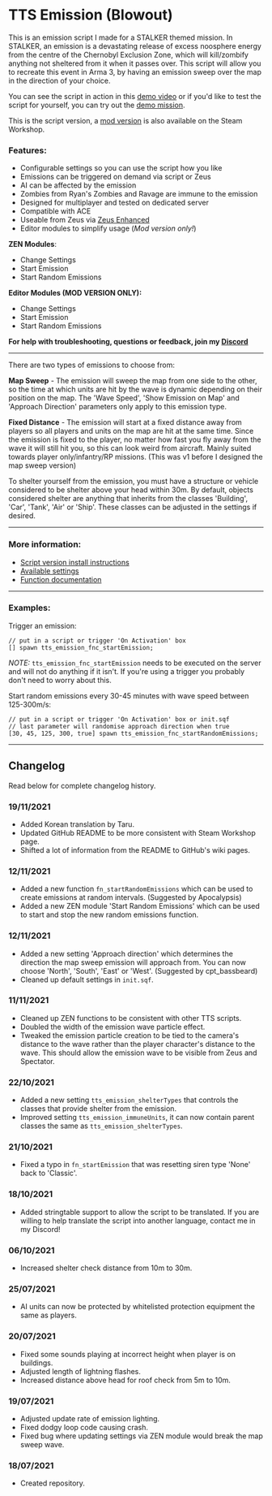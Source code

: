 # TTS Emission (Blowout)
This is an emission script I made for a STALKER themed mission. In STALKER, an emission is a devastating release of excess noosphere energy from the centre of the Chernobyl Exclusion Zone, which will kill/zombify anything not sheltered from it when it passes over. This script will allow you to recreate this event in Arma 3, by having an emission sweep over the map in the direction of your choice.

You can see the script in action in this [demo video](https://www.youtube.com/watch?v=45dQugEdcTo) or if you'd like to test the script for yourself, you can try out the [demo mission](https://steamcommunity.com/sharedfiles/filedetails/?id=2552184110).

This is the script version, a [mod version](https://github.com/TheTimidShade/Timid-Emission) is also available on the Steam Workshop.

### **Features:**
- Configurable settings so you can use the script how you like
- Emissions can be triggered on demand via script or Zeus
- AI can be affected by the emission
- Zombies from Ryan's Zombies and Ravage are immune to the emission
- Designed for multiplayer and tested on dedicated server
- Compatible with ACE
- Useable from Zeus via [Zeus Enhanced](https://steamcommunity.com/sharedfiles/filedetails/?id=1779063631)
- Editor modules to simplify usage (*Mod version only!*)

**ZEN Modules**:
- Change Settings
- Start Emission
- Start Random Emissions

**Editor Modules (MOD VERSION ONLY):**
- Change Settings
- Start Emission
- Start Random Emissions

**For help with troubleshooting, questions or feedback, join my [Discord](https://discord.gg/8Y2ENWQMpK)**
___

There are two types of emissions to choose from:

**Map Sweep** - The emission will sweep the map from one side to the other, so the time at which units are hit by the wave is dynamic depending on their position on the map. The 'Wave Speed', 'Show Emission on Map' and 'Approach Direction' parameters only apply to this emission type.

**Fixed Distance** - The emission will start at a fixed distance away from players so all players and units on the map are hit at the same time. Since the emission is fixed to the player, no matter how fast you fly away from the wave it will still hit you, so this can look weird from aircraft. Mainly suited towards player only/infantry/RP missions. (This was v1 before I designed the map sweep version)

To shelter yourself from the emission, you must have a structure or vehicle considered to be shelter above your head within 30m. By default, objects considered shelter are anything that inherits from the classes 'Building', 'Car', 'Tank', 'Air' or 'Ship'. These classes can be adjusted in the settings if desired.

___

### **More information:**
- [Script version install instructions](https://github.com/TheTimidShade/Timid-Emission/wiki/Script-version-install-instructions)
- [Available settings](https://github.com/TheTimidShade/Timid-Emission/wiki/Available-settings)
- [Function documentation](https://github.com/TheTimidShade/Timid-Emission/wiki/Function-documentation)

___


### **Examples:**  
Trigger an emission:
```sqf
// put in a script or trigger 'On Activation' box
[] spawn tts_emission_fnc_startEmission;
```
*NOTE:* `tts_emission_fnc_startEmission` needs to be executed on the server and will not do anything if it isn't. If you're using a trigger you probably don't need to worry about this.

Start random emissions every 30-45 minutes with wave speed between 125-300m/s:
```sqf
// put in a script or trigger 'On Activation' box or init.sqf
// last parameter will randomise approach direction when true
[30, 45, 125, 300, true] spawn tts_emission_fnc_startRandomEmissions;
```

___

## Changelog
Read below for complete changelog history.

### 19/11/2021
- Added Korean translation by Taru.
- Updated GitHub README to be more consistent with Steam Workshop page.
- Shifted a lot of information from the README to GitHub's wiki pages.

### 12/11/2021
- Added a new function `fn_startRandomEmissions` which can be used to create emissions at random intervals. (Suggested by Apocalypsis)
- Added a new ZEN module 'Start Random Emissions' which can be used to start and stop the new random emissions function.

### 12/11/2021
- Added a new setting 'Approach direction' which determines the direction the map sweep emission will approach from. You can now choose 'North', 'South', 'East' or 'West'. (Suggested by cpt_bassbeard)
- Cleaned up default settings in `init.sqf`.

### 11/11/2021
- Cleaned up ZEN functions to be consistent with other TTS scripts.
- Doubled the width of the emission wave particle effect.
- Tweaked the emission particle creation to be tied to the camera's distance to the wave rather than the player character's distance to the wave. This should allow the emission wave to be visible from Zeus and Spectator.

### 22/10/2021
- Added a new setting `tts_emission_shelterTypes` that controls the classes that provide shelter from the emission.
- Improved setting `tts_emission_immuneUnits`, it can now contain parent classes the same as `tts_emission_shelterTypes`.

### 21/10/2021
- Fixed a typo in `fn_startEmission` that was resetting siren type 'None' back to 'Classic'.

### 18/10/2021
- Added stringtable support to allow the script to be translated. If you are willing to help translate the script into another language, contact me in my Discord!

### 06/10/2021
- Increased shelter check distance from 10m to 30m.

### 25/07/2021
- AI units can now be protected by whitelisted protection equipment the same as players.

### 20/07/2021
- Fixed some sounds playing at incorrect height when player is on buildings.
- Adjusted length of lightning flashes.
- Increased distance above head for roof check from 5m to 10m.

### 19/07/2021
- Adjusted update rate of emission lighting.
- Fixed dodgy loop code causing crash.
- Fixed bug where updating settings via ZEN module would break the map sweep wave.

### 18/07/2021
- Created repository.
